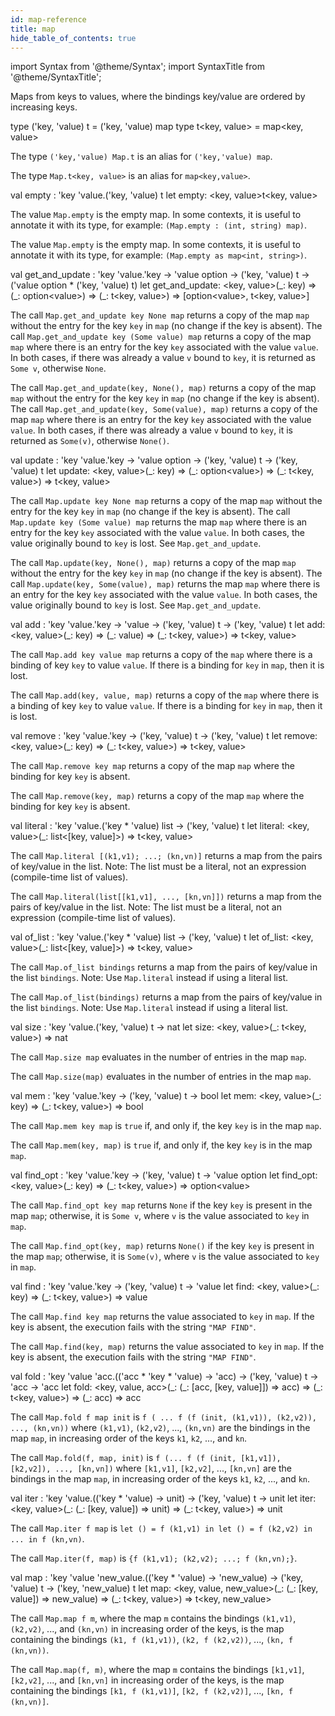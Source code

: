 ```yaml
---
id: map-reference
title: map
hide_table_of_contents: true
---
```

import Syntax from '@theme/Syntax';
import SyntaxTitle from '@theme/SyntaxTitle';


Maps from keys to values, where the bindings key/value are ordered
  by increasing keys.


<SyntaxTitle syntax="cameligo">
type (&#39;key, &#39;value) t = (&#39;key, &#39;value) map
</SyntaxTitle>
<SyntaxTitle syntax="jsligo">
type t&lt;key, value&gt; = map&lt;key, value&gt;
</SyntaxTitle>
<Syntax syntax="cameligo">

The type `('key,'value) Map.t` is an alias for `('key,'value) map`.

</Syntax>

<Syntax syntax="jsligo">

The type `Map.t<key, value>` is an alias for `map<key,value>`.

</Syntax>


<SyntaxTitle syntax="cameligo">
val empty : &#39;key &#39;value.(&#39;key, &#39;value) t
</SyntaxTitle>
<SyntaxTitle syntax="jsligo">
let empty: &lt;key, value&gt;t&lt;key, value&gt;
</SyntaxTitle>
<Syntax syntax="cameligo">

The value `Map.empty` is the empty map. In some contexts, it is
    useful to annotate it with its type, for example:
    `(Map.empty : (int, string) map)`.

</Syntax>

<Syntax syntax="jsligo">

The value `Map.empty` is the empty map. In some contexts, it is
    useful to annotate it with its type, for example:
    `(Map.empty as map<int, string>)`.

</Syntax>


<SyntaxTitle syntax="cameligo">
val get&#95;and&#95;update : &#39;key &#39;value.&#39;key -&gt; &#39;value option -&gt; (&#39;key, &#39;value) t -&gt; (&#39;value option * (&#39;key, &#39;value) t)
</SyntaxTitle>
<SyntaxTitle syntax="jsligo">
let get&#95;and&#95;update: &lt;key, value&gt;(&#95;: key) =&gt; (&#95;: option&lt;value&gt;) =&gt; (&#95;: t&lt;key, value&gt;) =&gt; [option&lt;value&gt;, t&lt;key, value&gt;]
</SyntaxTitle>
<Syntax syntax="cameligo">

The call `Map.get_and_update key None map` returns a copy of the map
    `map` without the entry for the key `key` in `map` (no change if
    the key is absent). The call `Map.get_and_update key (Some value) map`
    returns a copy of the map `map` where there is an entry for the
    key `key` associated with the value `value`. In both cases, if
    there was already a value `v` bound to `key`, it is returned as
    `Some v`, otherwise `None`.

</Syntax>

<Syntax syntax="jsligo">

The call `Map.get_and_update(key, None(), map)` returns a copy of the
    map `map` without the entry for the key `key` in `map` (no change
    if the key is absent). The call `Map.get_and_update(key, Some(value),
    map)` returns a copy of the map `map` where there is an entry for
    the key `key` associated with the value `value`. In both cases, if
    there was already a value `v` bound to `key`, it is returned as
    `Some(v)`, otherwise `None()`.

</Syntax>


<SyntaxTitle syntax="cameligo">
val update : &#39;key &#39;value.&#39;key -&gt; &#39;value option -&gt; (&#39;key, &#39;value) t -&gt; (&#39;key, &#39;value) t
</SyntaxTitle>
<SyntaxTitle syntax="jsligo">
let update: &lt;key, value&gt;(&#95;: key) =&gt; (&#95;: option&lt;value&gt;) =&gt; (&#95;: t&lt;key, value&gt;) =&gt; t&lt;key, value&gt;
</SyntaxTitle>
<Syntax syntax="cameligo">

The call `Map.update key None map` returns a copy of the map `map`
    without the entry for the key `key` in `map` (no change if the key
    is absent). The call `Map.update key (Some value) map` returns the map
    `map` where there is an entry for the key `key` associated with
    the value `value`. In both cases, the value originally bound to
    `key` is lost. See `Map.get_and_update`.

</Syntax>

<Syntax syntax="jsligo">

The call `Map.update(key, None(), map)` returns a copy of the map `map`
    without the entry for the key `key` in `map` (no change if the key
    is absent). The call `Map.update(key, Some(value), map)` returns the map
    `map` where there is an entry for the key `key` associated with
    the value `value`. In both cases, the value originally bound to
    `key` is lost. See `Map.get_and_update`.

</Syntax>


<SyntaxTitle syntax="cameligo">
val add : &#39;key &#39;value.&#39;key -&gt; &#39;value -&gt; (&#39;key, &#39;value) t -&gt; (&#39;key, &#39;value) t
</SyntaxTitle>
<SyntaxTitle syntax="jsligo">
let add: &lt;key, value&gt;(&#95;: key) =&gt; (&#95;: value) =&gt; (&#95;: t&lt;key, value&gt;) =&gt; t&lt;key, value&gt;
</SyntaxTitle>
<Syntax syntax="cameligo">

The call `Map.add key value map` returns a copy of the `map` where
    there is a binding of key `key` to value `value`. If there is a
    binding for `key` in `map`, then it is lost.

</Syntax>

<Syntax syntax="jsligo">

The call `Map.add(key, value, map)` returns a copy of the `map` where
    there is a binding of key `key` to value `value`. If there is a
    binding for `key` in `map`, then it is lost.

</Syntax>


<SyntaxTitle syntax="cameligo">
val remove : &#39;key &#39;value.&#39;key -&gt; (&#39;key, &#39;value) t -&gt; (&#39;key, &#39;value) t
</SyntaxTitle>
<SyntaxTitle syntax="jsligo">
let remove: &lt;key, value&gt;(&#95;: key) =&gt; (&#95;: t&lt;key, value&gt;) =&gt; t&lt;key, value&gt;
</SyntaxTitle>
<Syntax syntax="cameligo">

The call `Map.remove key map` returns a copy of the map `map` where
    the binding for key `key` is absent.

</Syntax>

<Syntax syntax="jsligo">

The call `Map.remove(key, map)` returns a copy of the map `map` where
    the binding for key `key` is absent.

</Syntax>


<SyntaxTitle syntax="cameligo">
val literal : &#39;key &#39;value.(&#39;key * &#39;value) list -&gt; (&#39;key, &#39;value) t
</SyntaxTitle>
<SyntaxTitle syntax="jsligo">
let literal: &lt;key, value&gt;(&#95;: list&lt;[key, value]&gt;) =&gt; t&lt;key, value&gt;
</SyntaxTitle>
<Syntax syntax="cameligo">

The call `Map.literal [(k1,v1); ...; (kn,vn)]` returns a map from
    the pairs of key/value in the list. Note: The list must be a
    literal, not an expression (compile-time list of values).

</Syntax>

<Syntax syntax="jsligo">

The call `Map.literal(list[[k1,v1], ..., [kn,vn]])` returns a map from
    the pairs of key/value in the list. Note: The list must be a
    literal, not an expression (compile-time list of values).

</Syntax>


<SyntaxTitle syntax="cameligo">
val of&#95;list : &#39;key &#39;value.(&#39;key * &#39;value) list -&gt; (&#39;key, &#39;value) t
</SyntaxTitle>
<SyntaxTitle syntax="jsligo">
let of&#95;list: &lt;key, value&gt;(&#95;: list&lt;[key, value]&gt;) =&gt; t&lt;key, value&gt;
</SyntaxTitle>
<Syntax syntax="cameligo">

The call `Map.of_list bindings` returns a map from the pairs of
    key/value in the list `bindings`. Note: Use `Map.literal` instead if
    using a literal list.

</Syntax>

<Syntax syntax="jsligo">

The call `Map.of_list(bindings)` returns a map from the pairs of
    key/value in the list `bindings`. Note: Use `Map.literal` instead if
    using a literal list.

</Syntax>


<SyntaxTitle syntax="cameligo">
val size : &#39;key &#39;value.(&#39;key, &#39;value) t -&gt; nat
</SyntaxTitle>
<SyntaxTitle syntax="jsligo">
let size: &lt;key, value&gt;(&#95;: t&lt;key, value&gt;) =&gt; nat
</SyntaxTitle>
<Syntax syntax="cameligo">

The call `Map.size map` evaluates in the number of entries in the
    map `map`.

</Syntax>

<Syntax syntax="jsligo">

The call `Map.size(map)` evaluates in the number of entries in the
    map `map`.

</Syntax>


<SyntaxTitle syntax="cameligo">
val mem : &#39;key &#39;value.&#39;key -&gt; (&#39;key, &#39;value) t -&gt; bool
</SyntaxTitle>
<SyntaxTitle syntax="jsligo">
let mem: &lt;key, value&gt;(&#95;: key) =&gt; (&#95;: t&lt;key, value&gt;) =&gt; bool
</SyntaxTitle>
<Syntax syntax="cameligo">

The call `Map.mem key map` is `true` if, and only if, the key `key`
    is in the map `map`.

</Syntax>

<Syntax syntax="jsligo">

The call `Map.mem(key, map)` is `true` if, and only if, the key `key`
    is in the map `map`.

</Syntax>


<SyntaxTitle syntax="cameligo">
val find&#95;opt : &#39;key &#39;value.&#39;key -&gt; (&#39;key, &#39;value) t -&gt; &#39;value option
</SyntaxTitle>
<SyntaxTitle syntax="jsligo">
let find&#95;opt: &lt;key, value&gt;(&#95;: key) =&gt; (&#95;: t&lt;key, value&gt;) =&gt; option&lt;value&gt;
</SyntaxTitle>
<Syntax syntax="cameligo">

The call `Map.find_opt key map` returns `None` if the key `key` is
    present in the map `map`; otherwise, it is `Some v`, where `v` is
    the value associated to `key` in `map`.

</Syntax>

<Syntax syntax="jsligo">

The call `Map.find_opt(key, map)` returns `None()` if the key `key` is
    present in the map `map`; otherwise, it is `Some(v)`, where `v` is
    the value associated to `key` in `map`.

</Syntax>


<SyntaxTitle syntax="cameligo">
val find : &#39;key &#39;value.&#39;key -&gt; (&#39;key, &#39;value) t -&gt; &#39;value
</SyntaxTitle>
<SyntaxTitle syntax="jsligo">
let find: &lt;key, value&gt;(&#95;: key) =&gt; (&#95;: t&lt;key, value&gt;) =&gt; value
</SyntaxTitle>
<Syntax syntax="cameligo">

The call `Map.find key map` returns the value associated to `key` in
    `map`. If the key is absent, the execution fails with the string
    `"MAP FIND"`.

</Syntax>

<Syntax syntax="jsligo">

The call `Map.find(key, map)` returns the value associated to `key` in
    `map`. If the key is absent, the execution fails with the string
    `"MAP FIND"`.

</Syntax>


<SyntaxTitle syntax="cameligo">
val fold : &#39;key &#39;value &#39;acc.((&#39;acc * &#39;key * &#39;value) -&gt; &#39;acc) -&gt; (&#39;key, &#39;value) t -&gt; &#39;acc -&gt; &#39;acc
</SyntaxTitle>
<SyntaxTitle syntax="jsligo">
let fold: &lt;key, value, acc&gt;(&#95;: (&#95;: [acc, [key, value]]) =&gt; acc) =&gt; (&#95;: t&lt;key, value&gt;) =&gt; (&#95;: acc) =&gt; acc
</SyntaxTitle>
<Syntax syntax="cameligo">

The call `Map.fold f map init` is
    `f ( ... f (f (init, (k1,v1)), (k2,v2)), ..., (kn,vn))`
    where `(k1,v1)`, `(k2,v2)`, ..., `(kn,vn)` are the bindings in the
    map `map`, in increasing order of the keys `k1`, `k2`, ..., and `kn`.

</Syntax>

<Syntax syntax="jsligo">

The call `Map.fold(f, map, init)` is
    `f (... f (f (init, [k1,v1]), [k2,v2]), ..., [kn,vn])`
    where `[k1,v1]`, `[k2,v2]`, ..., `[kn,vn]` are the bindings in the
    map `map`, in increasing order of the keys `k1`, `k2`, ..., and `kn`.

</Syntax>


<SyntaxTitle syntax="cameligo">
val iter : &#39;key &#39;value.((&#39;key * &#39;value) -&gt; unit) -&gt; (&#39;key, &#39;value) t -&gt; unit
</SyntaxTitle>
<SyntaxTitle syntax="jsligo">
let iter: &lt;key, value&gt;(&#95;: (&#95;: [key, value]) =&gt; unit) =&gt; (&#95;: t&lt;key, value&gt;) =&gt; unit
</SyntaxTitle>
<Syntax syntax="cameligo">

The call `Map.iter f map` is
    `let () = f (k1,v1) in let () = f (k2,v2) in ... in f (kn,vn)`.

</Syntax>

<Syntax syntax="jsligo">

The call `Map.iter(f, map)` is `{f (k1,v1); (k2,v2); ...; f (kn,vn);}`.

</Syntax>


<SyntaxTitle syntax="cameligo">
val map : &#39;key &#39;value &#39;new&#95;value.((&#39;key * &#39;value) -&gt; &#39;new&#95;value) -&gt; (&#39;key, &#39;value) t -&gt; (&#39;key, &#39;new&#95;value) t
</SyntaxTitle>
<SyntaxTitle syntax="jsligo">
let map: &lt;key, value, new&#95;value&gt;(&#95;: (&#95;: [key, value]) =&gt; new&#95;value) =&gt; (&#95;: t&lt;key, value&gt;) =&gt; t&lt;key, new&#95;value&gt;
</SyntaxTitle>
<Syntax syntax="cameligo">

The call `Map.map f m`, where the map `m` contains the bindings
    `(k1,v1)`, `(k2,v2)`, ..., and `(kn,vn)` in increasing order of
    the keys, is the map containing the bindings `(k1, f (k1,v1))`,
    `(k2, f (k2,v2))`, ..., `(kn, f (kn,vn))`.

</Syntax>

<Syntax syntax="jsligo">

The call `Map.map(f, m)`, where the map `m` contains the bindings
    `[k1,v1]`, `[k2,v2]`, ..., and `[kn,vn]` in increasing order of
    the keys, is the map containing the bindings `[k1, f (k1,v1)]`,
    `[k2, f (k2,v2)]`, ..., `[kn, f (kn,vn)]`.

</Syntax>
